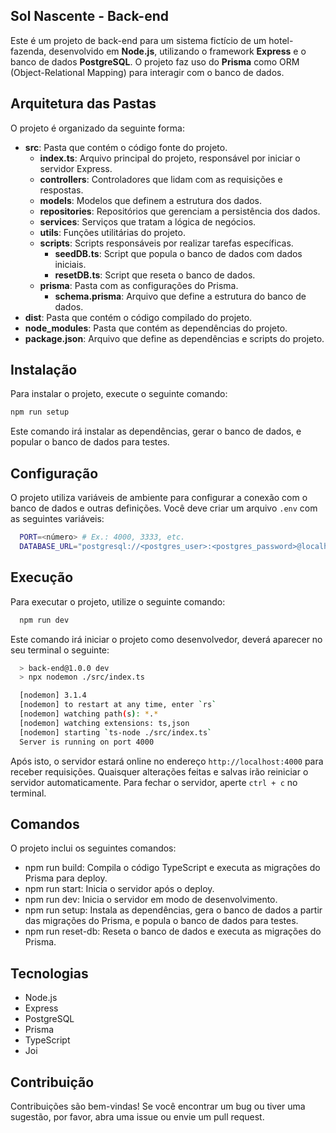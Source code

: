 ## Sol Nascente - Back-end

Este é um projeto de back-end para um sistema fictício de um hotel-fazenda, desenvolvido em **Node.js**, utilizando o framework **Express** e o banco de dados **PostgreSQL**. O projeto faz uso do **Prisma** como ORM (Object-Relational Mapping) para interagir com o banco de dados.

## Arquitetura das Pastas

O projeto é organizado da seguinte forma:

- **src**: Pasta que contém o código fonte do projeto.
  - **index.ts**: Arquivo principal do projeto, responsável por iniciar o servidor Express.
  - **controllers**: Controladores que lidam com as requisições e respostas.
  - **models**: Modelos que definem a estrutura dos dados.
  - **repositories**: Repositórios que gerenciam a persistência dos dados.
  - **services**: Serviços que tratam a lógica de negócios.
  - **utils**: Funções utilitárias do projeto.
  - **scripts**: Scripts responsáveis por realizar tarefas específicas.
    - **seedDB.ts**: Script que popula o banco de dados com dados iniciais.
    - **resetDB.ts**: Script que reseta o banco de dados.
  - **prisma**: Pasta com as configurações do Prisma.
    - **schema.prisma**: Arquivo que define a estrutura do banco de dados.
- **dist**: Pasta que contém o código compilado do projeto.
- **node_modules**: Pasta que contém as dependências do projeto.
- **package.json**: Arquivo que define as dependências e scripts do projeto.

## Instalação

Para instalar o projeto, execute o seguinte comando:

```bash
npm run setup
```

Este comando irá instalar as dependências, gerar o banco de dados, e popular o banco de dados para testes.

## Configuração

O projeto utiliza variáveis de ambiente para configurar a conexão com o banco de dados e outras definições. Você deve criar um arquivo `.env` com as seguintes variáveis:

```bash
  PORT=<número> # Ex.: 4000, 3333, etc.
  DATABASE_URL="postgresql://<postgres_user>:<postgres_password>@localhost:<port:5432>/sol_nascente_dev?schema=public"
```

## Execução

Para executar o projeto, utilize o seguinte comando:

```bash
  npm run dev
```

Este comando irá iniciar o projeto como desenvolvedor, deverá aparecer no seu terminal o seguinte:

```bash
  > back-end@1.0.0 dev
  > npx nodemon ./src/index.ts

  [nodemon] 3.1.4
  [nodemon] to restart at any time, enter `rs`
  [nodemon] watching path(s): *.*
  [nodemon] watching extensions: ts,json
  [nodemon] starting `ts-node ./src/index.ts`
  Server is running on port 4000
```

Após isto, o servidor estará online no endereço `http://localhost:4000` para receber requisições. Quaisquer alterações feitas e salvas irão reiniciar o servidor automaticamente. Para fechar o servidor, aperte `ctrl + c` no terminal.

## Comandos

O projeto inclui os seguintes comandos:

- npm run build: Compila o código TypeScript e executa as migrações do Prisma para deploy.
- npm run start: Inicia o servidor após o deploy.
- npm run dev: Inicia o servidor em modo de desenvolvimento.
- npm run setup: Instala as dependências, gera o banco de dados a partir das migrações do Prisma, e popula o banco de dados para testes.
- npm run reset-db: Reseta o banco de dados e executa as migrações do Prisma.

## Tecnologias

- Node.js
- Express
- PostgreSQL
- Prisma
- TypeScript
- Joi

## Contribuição

Contribuições são bem-vindas! Se você encontrar um bug ou tiver uma sugestão, por favor, abra uma issue ou envie um pull request.

